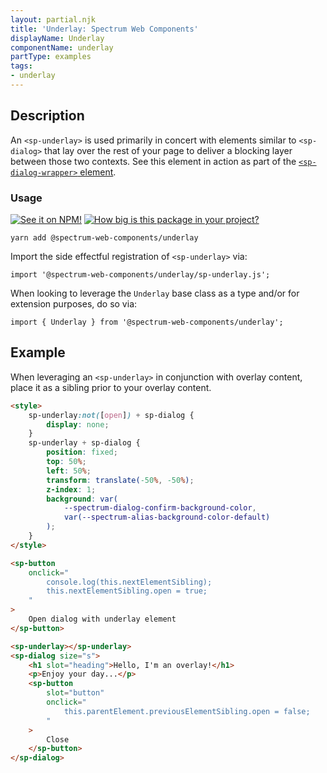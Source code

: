 ```yaml
---
layout: partial.njk
title: 'Underlay: Spectrum Web Components'
displayName: Underlay
componentName: underlay
partType: examples
tags:
- underlay
---
```

## Description

An `<sp-underlay>` is used primarily in concert with elements similar to `<sp-dialog>` that lay over the rest of your page to deliver a blocking layer between those two contexts. See this element in action as part of the [`<sp-dialog-wrapper>` element](components/dialog-wrapper).

### Usage

[![See it on NPM!](https://img.shields.io/npm/v/@spectrum-web-components/underlay?style=for-the-badge)](https://www.npmjs.com/package/@spectrum-web-components/underlay)
[![How big is this package in your project?](https://img.shields.io/bundlephobia/minzip/@spectrum-web-components/underlay?style=for-the-badge)](https://bundlephobia.com/result?p=@spectrum-web-components/underlay)

```
yarn add @spectrum-web-components/underlay
```

Import the side effectful registration of `<sp-underlay>` via:

```
import '@spectrum-web-components/underlay/sp-underlay.js';
```

When looking to leverage the `Underlay` base class as a type and/or for extension purposes, do so via:

```
import { Underlay } from '@spectrum-web-components/underlay';
```

## Example

When leveraging an `<sp-underlay>` in conjunction with overlay content, place it as a sibling prior to your overlay content.

```html
<style>
    sp-underlay:not([open]) + sp-dialog {
        display: none;
    }
    sp-underlay + sp-dialog {
        position: fixed;
        top: 50%;
        left: 50%;
        transform: translate(-50%, -50%);
        z-index: 1;
        background: var(
            --spectrum-dialog-confirm-background-color,
            var(--spectrum-alias-background-color-default)
        );
    }
</style>

<sp-button
    onclick="
        console.log(this.nextElementSibling);
        this.nextElementSibling.open = true;
    "
>
    Open dialog with underlay element
</sp-button>

<sp-underlay></sp-underlay>
<sp-dialog size="s">
    <h1 slot="heading">Hello, I'm an overlay!</h1>
    <p>Enjoy your day...</p>
    <sp-button
        slot="button"
        onclick="
            this.parentElement.previousElementSibling.open = false;
        "
    >
        Close
    </sp-button>
</sp-dialog>
```
